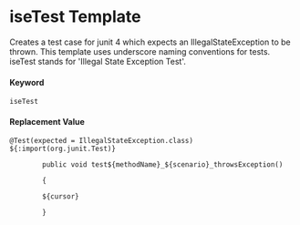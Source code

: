 # iseTest Template
Creates a test case for junit 4 which expects an IllegalStateException to be thrown. This template uses underscore naming conventions for tests. iseTest stands for 'Illegal State Exception Test'.

#### Keyword
```
iseTest
```

#### Replacement Value
```
@Test(expected = IllegalStateException.class) ${:import(org.junit.Test)}
        public void test${methodName}_${scenario}_throwsException()
        {
        ${cursor}
        }
```


